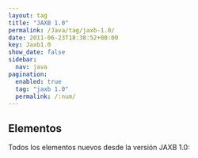 ```yaml
---
layout: tag
title: "JAXB 1.0"
permalink: /Java/tag/jaxb-1.0/
date: 2011-06-23T18:38:52+00:00
key: Jaxb1.0
show_date: false
sidebar:
  nav: java
pagination: 
  enabled: true
  tag: "jaxb 1.0"
  permalink: /:num/    
---
```


<h2>Elementos</h2>
Todos los elementos nuevos desde la versión JAXB 1.0: